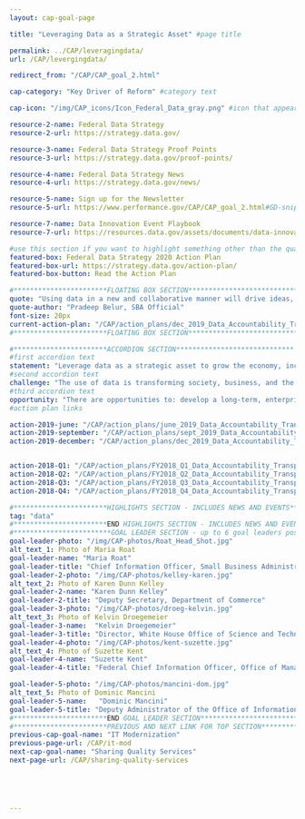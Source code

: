 ```yaml
---
layout: cap-goal-page

title: "Leveraging Data as a Strategic Asset" #page title

permalink: ../CAP/leveragingdata/
url: /CAP/levergingdata/

redirect_from: "/CAP/CAP_goal_2.html"

cap-category: "Key Driver of Reform" #category text

cap-icon: "/img/CAP_icons/Icon_Federal_Data_gray.png" #icon that appears next to title

resource-2-name: Federal Data Strategy
resource-2-url: https://strategy.data.gov/

resource-3-name: Federal Data Strategy Proof Points
resource-3-url: https://strategy.data.gov/proof-points/

resource-4-name: Federal Data Strategy News
resource-4-url: https://strategy.data.gov/news/

resource-5-name: Sign up for the Newsletter
resource-5-url: https://www.performance.gov/CAP/CAP_goal_2.html#GD-snippet-form

resource-7-name: Data Innovation Event Playbook
resource-7-url: https://resources.data.gov/assets/documents/data-innovation-event-playbook.pdf

#use this section if you want to highlight something other than the quarterly action plan
featured-box: Federal Data Strategy 2020 Action Plan
featured-box-url: https://strategy.data.gov/action-plan/
featured-box-button: Read the Action Plan

#***********************FLOATING BOX SECTION*****************************
quote: "Using data in a new and collaborative manner will drive ideas, spur innovation, and solve important problems."
quote-author: "Pradeep Belur, SBA Official"
font-size: 20px
current-action-plan: "/CAP/action_plans/dec_2019_Data_Accountability_Transparency.pdf"
#***********************FLOATING BOX SECTION*****************************

#***********************ACCORDION SECTION*****************************
#first accordion text
statement: "Leverage data as a strategic asset to grow the economy, increase the effectiveness of the Federal Government, facilitate oversight, and promote transparency."
#second accordion text
challenge: "The use of data is transforming society, business, and the economy. Data provided by the Federal Government have a unique place in society and maintaining trust in Federal data is pivotal to a democratic process. The Federal Government needs a robust, integrated approach to using data to deliver on mission, serve customers, and steward resources while respecting privacy and confidentiality."
#third accordion text
opportunity: "There are opportunities to: develop a long-term, enterprise-wide Federal Data Strategy to better govern and leverage the Federal Government’s data; enable government data to be accessible and useful for the American public, businesses, and researchers; improve the use of data for decision-making and accountability for the Federal Government, including for policy-making, innovation, oversight, and learning."
#action plan links

action-2019-june: "/CAP/action_plans/june_2019_Data_Accountability_Transparency.pdf"
action-2019-september: "/CAP/action_plans/sept_2019_Data_Accountability_Transparency.pdf"
action-2019-december: "/CAP/action_plans/dec_2019_Data_Accountability_Transparency.pdf"


action-2018-Q1: "/CAP/action_plans/FY2018_Q1_Data_Accountability_Transparency.pdf"
action-2018-Q2: "/CAP/action_plans/FY2018_Q2_Data_Accountability_Transparency.pdf"
action-2018-Q3: "/CAP/action_plans/FY2018_Q3_Data_Accountability_Transparency.pdf"
action-2018-Q4: "/CAP/action_plans/FY2018_Q4_Data_Accountability_Transparency.pdf"

#***********************HIGHLIGHTS SECTION - INCLUDES NEWS AND EVENTS*****************************
tag: "data"
#***********************END HIGHLIGHTS SECTION - INCLUDES NEWS AND EVENTS*****************************
#************************GOAL LEADER SECTION - up to 6 goal leaders possible by creating up to 6 sections below***************************
goal-leader-photo: "/img/CAP-photos/Roat_Head_Shot.jpg"
alt_text_1: Photo of Maria Roat
goal-leader-name: "Maria Roat"
goal-leader-title: "Chief Information Officer, Small Business Administration"
goal-leader-2-photo: "/img/CAP-photos/kelley-karen.jpg"
alt_text_2: Photo of Karen Dunn Kelley
goal-leader-2-name: "Karen Dunn Kelley"
goal-leader-2-title: "Deputy Secretary, Department of Commerce"
goal-leader-3-photo: "/img/CAP-photos/droeg-kelvin.jpg"
alt_text_3: Photo of Kelvin Droegemeier
goal-leader-3-name:  "Kelvin Droegemeier"
goal-leader-3-title: "Director, White House Office of Science and Technology Policy"
goal-leader-4-photo: "/img/CAP-photos/kent-suzette.jpg"
alt_text_4: Photo of Suzette Kent
goal-leader-4-name: "Suzette Kent"
goal-leader-4-title: "Federal Chief Information Officer, Office of Management and Budget"

goal-leader-5-photo: "/img/CAP-photos/mancini-dom.jpg"
alt_text_5: Photo of Dominic Mancini
goal-leader-5-name:   "Dominic Mancini"
goal-leader-5-title: "Deputy Administrator of the Office of Information and Regulatory Affairs, Office of Management and Budget"
#***********************END GOAL LEADER SECTION*****************************8
#***********************PREVIOUS AND NEXT LINK FOR TOP SECTION*****************************8
previous-cap-goal-name: "IT Modernization"
previous-page-url: /CAP/it-mod
next-cap-goal-name: "Sharing Quality Services"
next-page-url: /CAP/sharing-quality-services





---
```

